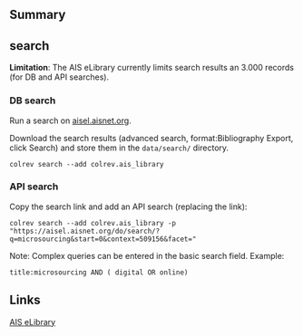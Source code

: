 ## Summary

## search

**Limitation**: The AIS eLibrary currently limits search results an 3.000 records (for DB and API searches).

### DB search

Run a search on [aisel.aisnet.org](https://aisel.aisnet.org/).

Download the search results (advanced search, format:Bibliography Export, click Search) and store them in the `data/search/` directory.

```
colrev search --add colrev.ais_library
```

### API search

Copy the search link and add an API search (replacing the link):

```
colrev search --add colrev.ais_library -p "https://aisel.aisnet.org/do/search/?q=microsourcing&start=0&context=509156&facet="
```

Note: Complex queries can be entered in the basic search field. Example:

```
title:microsourcing AND ( digital OR online)
```

## Links

[AIS eLibrary](https://aisel.aisnet.org/)
